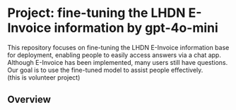 # Project: fine-tuning the LHDN E-Invoice information by gpt-4o-mini

This repository focuses on fine-tuning the LHDN E-Invoice information base for deployment, enabling people to easily access answers via a chat app. Although E-Invoice has been implemented, many users still have questions. Our goal is to use the fine-tuned model to assist people effectively.  
(this is volunteer project)

## Overview
